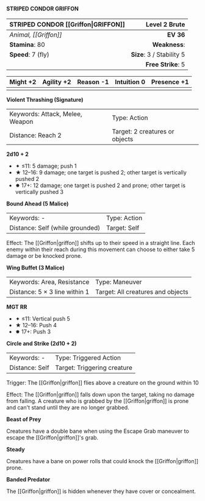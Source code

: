 #### STRIPED CONDOR GRIFFON

| STRIPED CONDOR [[Griffon\|GRIFFON]] |         **Level 2 Brute** |
| :---------------------------------- | ------------------------: |
| *Animal, [[Griffon]]*               |                 **EV 36** |
| **Stamina**: 80                     |             **Weakness**: |
| **Speed**: 7 (fly)                  | **Size**: 3 / Stability 5 |
|                                     |        **Free Strike**: 5 |

| **Might** +2 | **Agility** +2 | **Reason** -1 | **Intuition** 0 | **Presence** +1 |
| ------------ | -------------- | ------------- | --------------- | --------------- |
|              |                |               |                 |                 |

**Violent Thrashing (Signature)**

|                                 |                                |
| :------------------------------ | :----------------------------- |
| Keywords: Attack, Melee, Weapon | Type: Action                   |
| Distance: Reach 2               | Target: 2 creatures or objects |

**2d10 + 2**

- ✦ ≤11: 5 damage; push 1
- ★ 12–16: 9 damage; one target is pushed 2; other target is vertically pushed 2
- ✸ 17+: 12 damage; one target is pushed 2 and prone; other target is vertically pushed 3

**Bound Ahead (5 Malice)**

|                                 |              |
| :------------------------------ | :----------- |
| Keywords: -                     | Type: Action |
| Distance: Self (while grounded) | Target: Self |

Effect: The [[Griffon|griffon]] shifts up to their speed in a straight line. Each enemy within their reach during this movement can choose to either take 5 damage or be knocked prone.

**Wing Buffet (3 Malice)**

|                               |                                   |
| :---------------------------- | :-------------------------------- |
| Keywords: Area, Resistance    | Type: Maneuver                    |
| Distance: 5 × 3 line within 1 | Target: All creatures and objects |

**MGT RR**

- ✦ ≤11: Vertical push 5
- ★ 12–16: Push 4
- ✸ 17+: Push 3

**Circle and Strike (2d10 + 2)**

|                |                             |
| :------------- | :-------------------------- |
| Keywords: -    | Type: Triggered Action      |
| Distance: Self | Target: Triggering creature |

Trigger: The [[Griffon|griffon]] flies above a creature on the ground within 10

Effect: The [[Griffon|griffon]] falls down upon the target, taking no damage from falling. A creature who is grabbed by the [[Griffon|griffon]] is prone and can't stand until they are no longer grabbed.

**Beast of Prey**

Creatures have a double bane when using the Escape Grab maneuver to escape the [[Griffon|griffon]]'s grab.

**Steady**

Creatures have a bane on power rolls that could knock the [[Griffon|griffon]] prone.

**Banded Predator**

The [[Griffon|griffon]] is hidden whenever they have cover or concealment.
